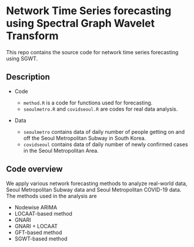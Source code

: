 # Network Time Series forecasting using Spectral Graph Wavelet Transform

This repo contains the source code for network time series forecasting using SGWT. 


## Description

- Code
  - `method.R` is a code for functions used for forecasting.
  - `seoulmetro.R` and `covidseoul.R` are codes for real data analysis.

- Data
  - `seoulmetro` contains data of daily number of people getting on and off the Seoul Metropolitan Subway in South Korea.
  - `covidseoul` contains data of daily number of newly confirmed cases in the Seoul Metropolitan Area.
  

## Code overview
We apply various network forecasting methods to analyze real-world data, Seoul Metropolitan Subway data and Seoul Metropolitan COVID-19 data.
The methods used in the analysis are

  - Nodewise ARIMA
  - LOCAAT-based method
  - GNARI
  - GNARI + LOCAAT
  - GFT-based method
  - SGWT-based method